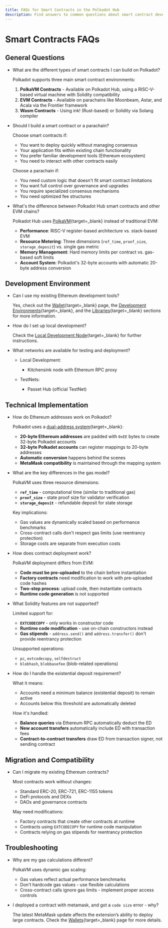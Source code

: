 ```yaml
---
title: FAQs for Smart Contracts in the Polkadot Hub
description: Find answers to common questions about smart contract development, deployment, and compatibility in the Polkadot Hub ecosystem.
---
```


# Smart Contracts FAQs

## General Questions

- What are the different types of smart contracts I can build on Polkadot?

    Polkadot supports three main smart contract environments:

    1. **PolkaVM Contracts** - Available on Polkadot Hub, using a RISC-V-based virtual machine with Solidity compatibility
    2. **EVM Contracts** - Available on parachains like Moonbeam, Astar, and Acala via the Frontier framework
    3. **Wasm Contracts** - Using ink! (Rust-based) or Solidity via Solang compiler

- Should I build a smart contract or a parachain?

    Choose smart contracts if:

    - You want to deploy quickly without managing consensus
    - Your application fits within existing chain functionality
    - You prefer familiar development tools (Ethereum ecosystem)
    - You need to interact with other contracts easily

    Choose a parachain if:

    - You need custom logic that doesn't fit smart contract limitations
    - You want full control over governance and upgrades
    - You require specialized consensus mechanisms
    - You need optimized fee structures

- What's the difference between Polkadot Hub smart contracts and other EVM chains?

    Polkadot Hub uses [PolkaVM](/polkadot-protocol/smart-contract-basics/polkavm-design){target=\_blank} instead of traditional EVM:

    - **Performance**: RISC-V register-based architecture vs. stack-based EVM
    - **Resource Metering**: Three dimensions (`ref_time`, `proof_size`, `storage_deposit`) vs. single gas metric
    - **Memory Management**: Hard memory limits per contract vs. gas-based soft limits
    - **Account System**: Polkadot's 32-byte accounts with automatic 20-byte address conversion

## Development Environment

- Can I use my existing Ethereum development tools?

    Yes, check out the [Wallet](/develop/smart-contracts/wallets){target=\_blank} page, the [Development Environments](/develop/smart-contracts/dev-environments/){target=\_blank}, and the [Libraries](/develop/smart-contracts/libraries/){target=\_blank} sections for more information.

- How do I set up local development?

    Check the [Local Development Node](/develop/smart-contracts/local-development-node){target=\_blank} for further instructions.

- What networks are available for testing and deployment?

    - Local Development:
    
        - Kitchensink node with Ethereum RPC proxy

    - TestNets:

        - Passet Hub (official TestNet)


## Technical Implementation

- How do Ethereum addresses work on Polkadot?

    Polkadot uses a [dual-address system](/polkadot-protocol/smart-contract-basics/evm-vs-polkavm#account-management-comparison){target=\_blank}:

    - **20-byte Ethereum addresses** are padded with `0xEE` bytes to create 32-byte Polkadot accounts
    - **32-byte Polkadot accounts** can register mappings to 20-byte addresses
    - **Automatic conversion** happens behind the scenes
    - **MetaMask compatibility** is maintained through the mapping system

- What are the key differences in the gas model?

    PolkaVM uses three resource dimensions:

    - **`ref_time`** - computational time (similar to traditional gas)
    - **`proof_size`** - state proof size for validator verification  
    - **`storage_deposit`** - refundable deposit for state storage

    Key implications:

    - Gas values are dynamically scaled based on performance benchmarks
    - Cross-contract calls don't respect gas limits (use reentrancy protection)
    - Storage costs are separate from execution costs

- How does contract deployment work?

    PolkaVM deployment differs from EVM:

    - **Code must be pre-uploaded** to the chain before instantiation
    - **Factory contracts** need modification to work with pre-uploaded code hashes
    - **Two-step process**: upload code, then instantiate contracts
    - **Runtime code generation** is not supported

- What Solidity features are not supported?

    Limited support for:
    
    - **`EXTCODECOPY`** - only works in constructor code
    - **Runtime code modification** - use on-chain constructors instead
    - **Gas stipends** - `address.send()` and `address.transfer()` don't provide reentrancy protection

    Unsupported operations:

    - `pc`, `extcodecopy`, `selfdestruct`
    - `blobhash`, `blobbasefee` (blob-related operations)

- How do I handle the existential deposit requirement?

    What it means:

    - Accounts need a minimum balance (existential deposit) to remain active
    - Accounts below this threshold are automatically deleted

    How it's handled:

    - **Balance queries** via Ethereum RPC automatically deduct the ED
    - **New account transfers** automatically include ED with transaction fees
    - **Contract-to-contract transfers** draw ED from transaction signer, not sending contract

## Migration and Compatibility

- Can I migrate my existing Ethereum contracts?

    Most contracts work without changes:

    - Standard ERC-20, ERC-721, ERC-1155 tokens
    - DeFi protocols and DEXs
    - DAOs and governance contracts

    May need modifications:

    - Factory contracts that create other contracts at runtime
    - Contracts using `EXTCODECOPY` for runtime code manipulation
    - Contracts relying on gas stipends for reentrancy protection

## Troubleshooting

- Why are my gas calculations different?

    PolkaVM uses dynamic gas scaling:

    - Gas values reflect actual performance benchmarks
    - Don't hardcode gas values - use flexible calculations
    - Cross-contract calls ignore gas limits - implement proper access controls

- I deployed a contract with metamask, and got a `code size` error - why?

    The latest MetaMask update affects the extension’s ability to deploy large contracts. Check the [Wallets](/develop/smart-contracts/wallets){target=_blank} page for more details.

